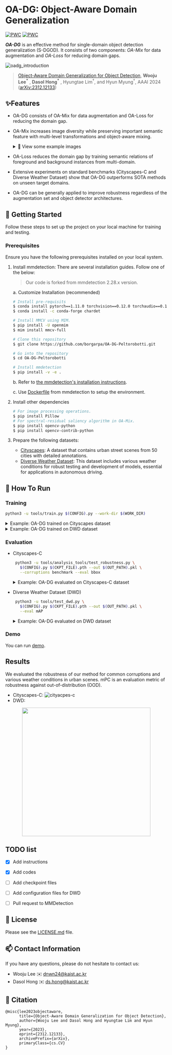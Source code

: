 # OA-DG: Object-Aware Domain Generalization

[![PWC](https://img.shields.io/endpoint.svg?url=https://paperswithcode.com/badge/object-aware-domain-generalization-for-object/robust-object-detection-on-cityscapes-1)](https://paperswithcode.com/sota/robust-object-detection-on-cityscapes-1?p=object-aware-domain-generalization-for-object)
[![PWC](https://img.shields.io/endpoint.svg?url=https://paperswithcode.com/badge/object-aware-domain-generalization-for-object/robust-object-detection-on-dwd)](https://paperswithcode.com/sota/robust-object-detection-on-dwd?p=object-aware-domain-generalization-for-object)

**_OA-DG_** is an effective method for single-domain object detection generalization (S-DGOD). It consists of two components: _OA-Mix_ for data augmentation and _OA-Loss_ for reducing domain gaps.

![oadg_introduction](./resources/oadg_introduction.gif)

> [Object-Aware Domain Generalization for Object Detection](https://arxiv.org/abs/2312.12133), **Wooju Lee<sup>*</sup>** , **Dasol Hong<sup>*</sup>** , Hyungtae Lim<sup>†</sup>, and Hyun Myung<sup>†</sup>, AAAI 2024 ([arXiv:2312.12133](https://arxiv.org/abs/2312.12133))


## ✨Features

- OA-DG consists of OA-Mix for data augmentation and OA-Loss for reducing the domain gap.

- OA-Mix increases image diversity while preserving important semantic feature with multi-level transformations and object-aware mixing.

    <details onclose>
    <summary>👀 View some example images</summary>

    ![ex_screenshot](./resources/oamix_examples.png)
    
    </details>

- OA-Loss reduces the domain gap by training semantic relations of foreground and background instances from multi-domain.

- Extensive experiments on standard benchmarks (Cityscapes-C and Diverse Weather Dataset) show that OA-DG outperforms SOTA methods on unseen target domains.

- OA-DG can be generally applied to improve robustness regardless of the augmentation set and object detector architectures.


## 🚣 Getting Started

Follow these steps to set up the project on your local machine for training and testing.

### Prerequisites

Ensure you have the following prerequisites installed on your local system.

1. Install mmdetection: There are several installation guides. Follow one of the below:

   > Our code is forked from mmdetection 2.28.x version.
   
   a. Customize Installation (recommended)

      ```bash
      # Install pre-requisits
      $ conda install pytorch==1.11.0 torchvision==0.12.0 torchaudio==0.11.0 cudatoolkit=11.3 -c pytorch
      $ conda install -c conda-forge chardet
      
      # Install MMCV using MIM.
      $ pip install -U openmim
      $ mim install mmcv-full
   
      # Clone this repository
      $ git clone https://github.com/borgarpa/OA-DG-Peltorobotti.git
   
      # Go into the repository
      $ cd OA-DG-Peltorobotti
   
      # Install mmdetection
      $ pip install -v -e .
      ```
   
   b. Refer to [the mmdetection's installation instructions](https://mmdetection.readthedocs.io/en/v2.28.2/get_started.html#installation).

   c. Use [Dockerfile](https://github.com/open-mmlab/mmdetection/blob/2.x/docker/Dockerfile) from mmdetection to setup the environment.


2. Install other dependencies
   
   ```bash
   # For image processing operations.
   $ pip install Pillow
   # For spectral-residual saliency algorithm in OA-Mix.
   $ pip install opencv-python
   $ pip install opencv-contrib-python
   ```

3. Prepare the following datasets:

   - [Cityscapes](https://www.cityscapes-dataset.com/): A dataset that contains urban street scenes from 50 cities with detailed annotations.
   - [Diverse Weather Dataset](https://drive.google.com/drive/folders/1IIUnUrJrvFgPzU8D6KtV0CXa8k1eBV9B): This dataset includes various weather conditions for robust testing and development of models, essential for applications in autonomous driving.


## 🏃 How To Run

### Training

```bash
python3 -u tools/train.py $(CONFIG).py --work-dir $(WORK_DIR)
```

<details onclose>
<summary>Example: OA-DG trained on Cityscapes dataset</summary>

```bash
python3 -u tools/train.py configs/OA-DG/cityscapes/faster_rcnn_r50_fpn_1x_cityscapes_oadg.py --work-dir /ws/data/cityscapes/faster_rcnn_r50_fpn_1x_cityscapes_oadg
```

</details>

<details onclose>
<summary>Example: OA-DG trained on DWD dataset</summary>

```bash
python3 -u tools/train.py configs/OA-DG/dwd/faster_rcnn_r101_dc5_1x_dwd_oadg.py --work-dir /ws/data/dwd/faster_rcnn_r101_dc5_1x_dwd_oadg
```

</details>


### Evaluation

- Cityscapes-C
   
   ```bash
    python3 -u tools/analysis_tools/test_robustness.py \
      $(CONFIG).py $(CKPT_FILE).pth --out $(OUT_PATH).pkl \
      --corruptions benchmark --eval bbox
   ```
   
    <details onclose>
    <summary>Example: OA-DG evaluated on Cityscapes-C dataset</summary>
    
   ```bash
    python3 -u tools/analysis_tools/test_robustness.py \
      configs/OA-DG/cityscapes/faster_rcnn_r50_fpn_1x_cityscapes_oadg.py \
      /ws/data/cityscapes/faster_rcnn_r50_fpn_1x_cityscapes_oadg/epoch_2.pth \ 
      --out /ws/data/cityscapes/faster_rcnn_r50_fpn_1x_cityscapes_oadg/test_robustness_result_2epoch.pkl \
      --corruptions benchmark --eval bbox
   ```
    
    </details>


- Diverse Weather Dataset (DWD)

   ```bash
    python3 -u tools/test_dwd.py \
      $(CONFIG).py $(CKPT_FILE).pth --out $(OUT_PATH).pkl \
      --eval mAP
   ```

    <details onclose>
    <summary>Example: OA-DG evaluated on DWD dataset</summary>
    
   ```bash
    python3 -u tools/analysis_tools/test_dwd.py \
      configs/OA-DG/dwd/faster_rcnn_r101_dc5_1x_dwd_oadg.py \
      /ws/data/dwd/faster_rcnn_r101_dc5_1x_dwd_oadg/epoch_10.pth \ 
      --out /ws/data/dwd/faster_rcnn_r101_dc5_1x_dwd_oadg/test_robustness_result_10epoch.pkl \
      --eval mAP
   ```
    </details>


### Demo

You can run [demo](./demo/inference_demo.ipynb).


## Results
We evaluated the robustness of our method for 
common corruptions and various weather conditions in urban scenes.
mPC is an evaluation metric of robustness against out-of-distribution (OOD).


- Cityscapes-C: ![cityacpes-c](./resources/table1.png)
- DWD: 
<p align="center">
    <img src="./resources/table2.png" width="400"/>
</p>


## TODO list
- [x] Add instructions
- [x] Add codes
- [ ] Add checkpoint files
- [ ] Add configuration files for DWD
- [ ] Pull request to MMDetection


## 📢 License

Please see the [LICENSE.md](LICENSE.md) file.

## 📫 Contact Information
If you have any questions, please do not hesitate to contact us:


- Wooju Lee ✉️ dnwn24@kaist.ac.kr
- Dasol Hong ✉️ ds.hong@kaist.ac.kr


## 📎 Citation

```shell
@misc{lee2023objectaware,
      title={Object-Aware Domain Generalization for Object Detection}, 
      author={Wooju Lee and Dasol Hong and Hyungtae Lim and Hyun Myung},
      year={2023},
      eprint={2312.12133},
      archivePrefix={arXiv},
      primaryClass={cs.CV}
}
```
